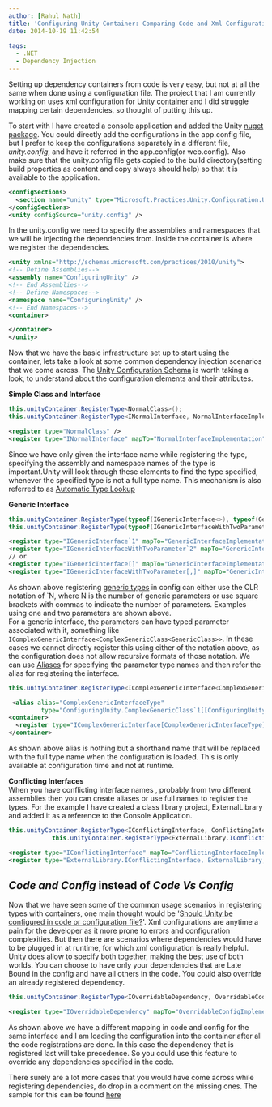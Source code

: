 ```yaml
---
author: [Rahul Nath]
title: 'Configuring Unity Container: Comparing Code and Xml Configuration Side by Side'
date: 2014-10-19 11:42:54
  
tags:
  - .NET
  - Dependency Injection
---
```


Setting up dependency containers from code is very easy, but not at all the same when done using a configuration file. The project that I am currently working on uses xml configuration for [Unity container](https://unity.codeplex.com/) and I did struggle mapping certain dependencies, so thought of putting this up.

To start with I have created a console application and added the Unity [nuget package](https://www.nuget.org/packages/Unity/). You could directly add the configurations in the app.config file, but I prefer to keep the configurations separately in a different file, _unity.config_, and have it referred in the app.config(or web.config). Also make sure that the unity.config file gets copied to the build directory(setting build properties as content and copy always should help) so that it is available to the application.

```xml
<configSections>
  <section name="unity" type="Microsoft.Practices.Unity.Configuration.UnityConfigurationSection, Microsoft.Practices.Unity.Configuration"/>
</configSections>
<unity configSource="unity.config" />
```

In the unity.config we need to specify the assemblies and namespaces that we will be injecting the dependencies from. Inside the container is where we register the dependencies.

```xml
<unity xmlns="http://schemas.microsoft.com/practices/2010/unity">
<!-- Define Assemblies-->
<assembly name="ConfiguringUnity" />
<!-- End Assemblies-->
<!-- Define Namespaces-->
<namespace name="ConfiguringUnity" />
<!-- End Namespaces-->
<container>

</container>
</unity>
```

Now that we have the basic infrastructure set up to start using the container, lets take a look at some common dependency injection scenarios that we come across. The [Unity Configuration Schema](http://msdn.microsoft.com/en-us/library/ff660914) is worth taking a look, to understand about the configuration elements and their attributes.

**Simple Class and Interface**

```csharp
this.unityContainer.RegisterType<NormalClass>();
this.unityContainer.RegisterType<INormalInterface, NormalInterfaceImplementation>();
```

```xml
<register type="NormalClass" />
<register type="INormalInterface" mapTo="NormalInterfaceImplementation" />
```

Since we have only given the interface name while registering the type, specifying the assembly and namespace names of the type is important.Unity will look through these elements to find the type specified, whenever the specified type is not a full type name. This mechanism is also referred to as [Automatic Type Lookup](http://msdn.microsoft.com/en-us/library/ff660933/#automatic-type-lookup)

**Generic Interface**

```csharp
this.unityContainer.RegisterType(typeof(IGenericInterface<>), typeof(GenericInterfaceImplementation<>));
this.unityContainer.RegisterType(typeof(IGenericInterfaceWithTwoParameter<,>), typeof(GenericInterfaceWithTwoParametersImplementation<,>));
```

```xml
<register type="IGenericInterface`1" mapTo="GenericInterfaceImplementation`1" />
<register type="IGenericInterfaceWithTwoParameter`2" mapTo="GenericInterfaceWithTwoParametersImplementation`2" />
// or
<register type="IGenericInterface[]" mapTo="GenericInterfaceImplementation[]" />
<register type="IGenericInterfaceWithTwoParameter[,]" mapTo="GenericInterfaceWithTwoParametersImplementation[,]" />
```

As shown above registering [generic types](http://msdn.microsoft.com/en-us/library/ff660933/#generic-types) in config can either use the CLR notation of \`N, where N is the number of generic parameters or use square brackets with commas to indicate the number of parameters. Examples using one and two parameters are shown above.  
For a generic interface, the parameters can have typed parameter associated with it, something like `IComplexGenericInterface<ComplexGenericClass<GenericClass>>`. In these cases we cannot directly register this using either of the notation above, as the configuration does not allow recursive formats of those notation. We can use [Aliases](http://msdn.microsoft.com/en-us/library/ff660933/#type-aliases) for specifying the parameter type names and then refer the alias for registering the interface.

```csharp
this.unityContainer.RegisterType<IComplexGenericInterface<ComplexGenericClass<GenericClass>>, ComplexGenericInterfaceImplementation>();
```

```xml
 <alias alias="ComplexGenericInterfaceType"
         type="ConfiguringUnity.ComplexGenericClass`1[[ConfiguringUnity.GenericClass, ConfiguringUnity, Version=1.0.0.0, Culture=neutral, PublicKeyToken=null]], ConfiguringUnity, Version=1.0.0.0, Culture=neutral, PublicKeyToken=null" />
<container>
  <register type="IComplexGenericInterface[ComplexGenericInterfaceType]" mapTo="ComplexGenericInterfaceImplementation" />
</container>
```

As shown above alias is nothing but a shorthand name that will be replaced with the full type name when the configuration is loaded. This is only available at configuration time and not at runtime.

**Conflicting Interfaces**  
When you have conflicting interface names , probably from two different assemblies then you can create aliases or use full names to register the types. For the example I have created a class library project, ExternalLibrary and added it as a reference to the Console Application.

```csharp
this.unityContainer.RegisterType<IConflictingInterface, ConflictingInterfaceImplementation>();
            this.unityContainer.RegisterType<ExternalLibrary.IConflictingInterface, ExternalLibrary.ConflictingInterfaceImplementation>();
```

```xml
<register type="IConflictingInterface" mapTo="ConflictingInterfaceImplementation" />
<register type="ExternalLibrary.IConflictingInterface, ExternalLibrary, Version=1.0.0.0, Culture=neutral, PublicKeyToken=null" mapTo="ExternalLibrary.ConflictingInterfaceImplementation, ExternalLibrary, Version=1.0.0.0, Culture=neutral, PublicKeyToken=null" />
```

## **_Code and Config_** instead of **_Code Vs Config_**

Now that we have seen some of the common usage scenarios in registering types with containers, one main thought would be '[Should Unity be configured in code or configuration file?](http://stackoverflow.com/questions/5418392/should-unity-be-configured-in-code-or-configuration-file)'. Xml configurations are anytime a pain for the developer as it more prone to errors and configuration complexities. But then there are scenarios where dependencies would have to be plugged in at runtime, for which xml configuration is really helpful. Unity does allow to specify both together, making the best use of both worlds. You can choose to have only your dependencies that are Late Bound in the config and have all others in the code. You could also override an already registered dependency.

```csharp
this.unityContainer.RegisterType<IOverridableDependency, OverridableCodeImplementation>();
```

```xml
<register type="IOverridableDependency" mapTo="OverridableConfigImplementation" />
```

As shown above we have a different mapping in code and config for the same interface and I am loading the configuration into the container after all the code registrations are done. In this case the dependency that is registered last will take precedence. So you could use this feature to override any dependencies specified in the code.

There surely are a lot more cases that you would have come across while registering dependencies, do drop in a comment on the missing ones. The sample for this can be found [here](https://github.com/rahulpnath/Blog/tree/master/ConfiguringUnity)
